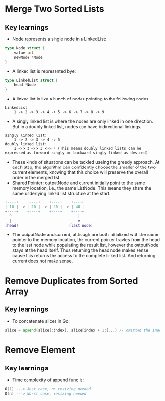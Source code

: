 # Merge Two Sorted Lists

## Key learnings

- Node represents a single node in a LinkedList:
``` Go
type Node struct {
    value int
    newNode *Node
}
```
- A linked list is represented bye:
``` Go
type LinkedList struct {
    head *Node
}
```
- A linked list is like a bunch of nodes pointing to the following nodes.
``` plaintext
LinkedList:
    1 -> 2 -> 3 -> 4 -> 5 -> 6 -> 7 -> 8 -> 9
```
- A singly linked list is where the nodes are only linked in one direction. But in a doubly linked list, nodes can have bidirectional linkings.
``` plaintext
singly linked list:
    1 -> 2 -> 3 -> 4 -> 5 
doubly linked list:
    1 <-> 2 <-> 3 <-> 4 (This means doubly linked lists can be expressed as forward singly or backward singly linked as desired)
```
- These kinds of situations can be tackled useing the greedy approach. At each step, the algorithm can confidently choose the smaller of the two current elements, knowing that this choice will preserve the overall order in the merged list.
- Shared Pointer: outputNode and current initially point to the same memory location, i.e., the same ListNode. This means they share the same underlying linked list structure at the start.
``` lua
+----+    +----+    +----+    +----+
| 10 | -> | 20 | -> | 30 | -> | 40 |
+----+    +----+    +----+    +----+
  ^                              |
  |                              v
(head)                       (last node)
```
- The outputNode and current, although are both initialized with the same pointer to the memory location, the current pointer travles from the head to the last node while populating the result list, however the outputNode stays at the head itself. Thus returning the head node makes sense cause this returns the access to the complete linked list. And returning current does not make sense.

# Remove Duplicates from Sorted Array

## Key learnings

- To concatenate slices in Go:
``` Go
slice = append(slice[:index], slice[index + 1:]...) // omitted the index from the slice
```

# Remove Element

## Key learnings

- Time complexity of append func is: 
``` lua
O(1) ---> Best case, no resizing needed
O(n) ---> Worst case, resizing needed
```